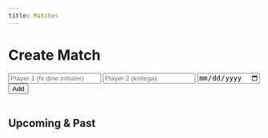 ```yaml
---
title: Matches
---
```


<div class="card">
  <h1>Create Match</h1>
  <div class="form-row" style="margin-top:8px;">
    <input class="input" id="p1" placeholder="Player 1 (fx dine initialer)" required>
    <input class="input" id="p2" placeholder="Player 2 (kollega)" required>
    <input class="input" id="when" type="date" aria-label="Date">
    <button class="btn" id="add" type="button">Add</button>
  </div>
  <hr style="border:0; height:1px; background: var(--border); margin:16px 0;">
  <h2>Upcoming & Past</h2>
  <ul class="list" id="list"></ul>
</div>

<script>
  (function(){
    const KEY = 'matches.items';
    const listEl = document.getElementById('list');
    const p1 = document.getElementById('p1');
    const p2 = document.getElementById('p2');
    const when = document.getElementById('when');
    const add = document.getElementById('add');

    const load = () => JSON.parse(localStorage.getItem(KEY) || '[]');
    const save = (arr) => localStorage.setItem(KEY, JSON.stringify(arr));

    function render(){
      const items = load();
      listEl.innerHTML = '';
      if (!items.length){
        const empty = document.createElement('p');
        empty.className = 'meta';
        empty.textContent = 'Ingen matches endnu. Tilføj din første ovenfor.';
        listEl.appendChild(empty);
        return;
      }
      items.forEach((m, idx)=>{
        const li = document.createElement('li'); li.className = 'item';
        const left = document.createElement('div');
        left.innerHTML = `<strong>${m.p1}</strong> vs <strong>${m.p2}</strong><div class="meta">${m.when || 'No date'}</div>`;
        const del = document.createElement('button'); del.className = 'btn ghost'; del.textContent = 'Delete';
        del.addEventListener('click', ()=>{
          const arr = load(); arr.splice(idx,1); save(arr); render();
        });
        li.append(left, del);
        listEl.appendChild(li);
      });
    }

    add.addEventListener('click', ()=>{
      const a = (p1.value || '').trim().toUpperCase();
      const b = (p2.value || '').trim().toUpperCase();
      if (!a || !b) return;
      const item = { p1:a, p2:b, when: when.value || '' };
      const arr = load(); arr.unshift(item); save(arr); render();
      p1.value=''; p2.value='';
    });

    // Prefill Player 1 med initialer
    const initials = localStorage.getItem('profile.initials');
    if (initials) p1.value = initials;

    render();
  })();
</script>
